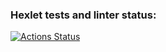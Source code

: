 ### Hexlet tests and linter status:
[![Actions Status](https://github.com/Cocnina/qa-engineer-project-84/actions/workflows/hexlet-check.yml/badge.svg)](https://github.com/Cocnina/qa-engineer-project-84/actions)